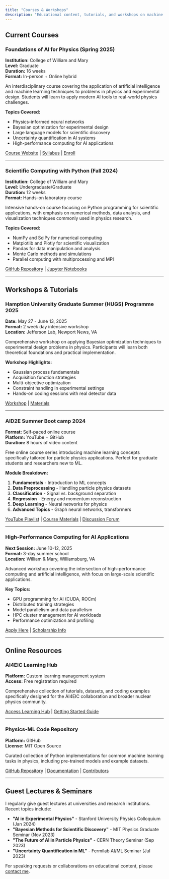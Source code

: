 ```yaml
---
title: "Courses & Workshops"
description: "Educational content, tutorials, and workshops on machine learning for physics, Bayesian optimization, and scientific computing."
---
```


## Current Courses

### Foundations of AI for Physics (Spring 2025)
**Institution:** College of William and Mary  
**Level:** Graduate  
**Duration:** 16 weeks  
**Format:** In-person + Online hybrid

An interdisciplinary course covering the application of artificial intelligence and machine learning techniques to problems in physics and experimental design. Students will learn to apply modern AI tools to real-world physics challenges.

**Topics Covered:**
- Physics-informed neural networks
- Bayesian optimization for experimental design
- Large language models for scientific discovery
- Uncertainty quantification in AI systems
- High-performance computing for AI applications

[Course Website](https://example.com/ai-physics-course) | [Syllabus](https://example.com/syllabus.pdf) | [Enroll](https://banner.wm.edu)

---

### Scientific Computing with Python (Fall 2024)
**Institution:** College of William and Mary  
**Level:** Undergraduate/Graduate  
**Duration:** 12 weeks  
**Format:** Hands-on laboratory course

Intensive hands-on course focusing on Python programming for scientific applications, with emphasis on numerical methods, data analysis, and visualization techniques commonly used in physics research.

**Topics Covered:**
- NumPy and SciPy for numerical computing
- Matplotlib and Plotly for scientific visualization
- Pandas for data manipulation and analysis
- Monte Carlo methods and simulations
- Parallel computing with multiprocessing and MPI

[GitHub Repository](https://github.com/karthik18495/sci-computing-python) | [Jupyter Notebooks](https://example.com/notebooks)

---

## Workshops & Tutorials

### Hamption University Graduate Summer (HUGS) Programme 2025 
**Date:** May 27 - June 13, 2025  
**Format:** 2 week day intensive workshop  
**Location:** Jefferson Lab, Newport News, VA

Comprehensive workshop on applying Bayesian optimization techniques to experimental design problems in physics. Participants will learn both theoretical foundations and practical implementation.

**Workshop Highlights:**
- Gaussian process fundamentals
- Acquisition function strategies
- Multi-objective optimization
- Constraint handling in experimental settings
- Hands-on coding sessions with real detector data

[Workshop](https://example.com/bayesopt-workshop) | [Materials](https://cfteach.github.io/HUGS2025/intro.html)

---

### AID2E Summer Boot camp 2024
**Format:** Self-paced online course  
**Platform:** YouTube + GitHub  
**Duration:** 8 hours of video content

Free online course series introducing machine learning concepts specifically tailored for particle physics applications. Perfect for graduate students and researchers new to ML.

**Module Breakdown:**
1. **Fundamentals** - Introduction to ML concepts
2. **Data Preprocessing** - Handling particle physics datasets
3. **Classification** - Signal vs. background separation
4. **Regression** - Energy and momentum reconstruction
5. **Deep Learning** - Neural networks for physics
6. **Advanced Topics** - Graph neural networks, transformers

[YouTube Playlist](https://youtube.com/playlist?list=PLxxxxx) | [Course Materials](https://github.com/karthik18495/ml-particle-physics) | [Discussion Forum](https://example.com/forum)

---

### High-Performance Computing for AI Applications
**Next Session:** June 10-12, 2025  
**Format:** 3-day summer school  
**Location:** William & Mary, Williamsburg, VA

Advanced workshop covering the intersection of high-performance computing and artificial intelligence, with focus on large-scale scientific applications.

**Key Topics:**
- GPU programming for AI (CUDA, ROCm)
- Distributed training strategies
- Model parallelism and data parallelism
- HPC cluster management for AI workloads
- Performance optimization and profiling

[Apply Here](https://example.com/hpc-ai-summer) | [Scholarship Info](https://example.com/scholarships)

---

## Online Resources

### AI4EIC Learning Hub
**Platform:** Custom learning management system  
**Access:** Free registration required

Comprehensive collection of tutorials, datasets, and coding examples specifically designed for the AI4EIC collaboration and broader nuclear physics community.

[Access Learning Hub](https://learn.ai4eic.org) | [Getting Started Guide](https://example.com/getting-started)

---

### Physics-ML Code Repository
**Platform:** GitHub  
**License:** MIT Open Source

Curated collection of Python implementations for common machine learning tasks in physics, including pre-trained models and example datasets.

[GitHub Repository](https://github.com/karthik18495/physics-ml-toolkit) | [Documentation](https://physics-ml.readthedocs.io) | [Contributors](https://github.com/karthik18495/physics-ml-toolkit/graphs/contributors)

---

## Guest Lectures & Seminars

I regularly give guest lectures at universities and research institutions. Recent topics include:

- **"AI in Experimental Physics"** - Stanford University Physics Colloquium (Jan 2024)
- **"Bayesian Methods for Scientific Discovery"** - MIT Physics Graduate Seminar (Nov 2023)
- **"The Future of AI in Particle Physics"** - CERN Theory Seminar (Sep 2023)
- **"Uncertainty Quantification in ML"** - Fermilab AI/ML Seminar (Jul 2023)

For speaking requests or collaborations on educational content, please [contact me](mailto:ksuresh@wm.edu).